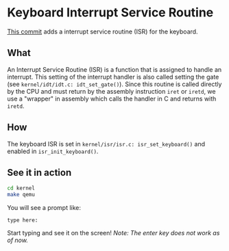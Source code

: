 # Keyboard Interrupt Service Routine
[This commit](https://github.com/coditva/Jazz/tree/f1815d1a7201f09c917b34dfc8d559695e43706b) adds a interrupt service routine (ISR) for the keyboard.

## What
An Interrupt Service Routine (ISR) is a function that is assigned to handle an interrupt. This setting of the interrupt handler is also called setting the gate (see `kernel/idt/idt.c: idt_set_gate()`). Since this routine is called directly by the CPU and must return by the assembly instruction `iret` or `iretd`, we use a "wrapper" in assembly which calls the handler in C and returns with `iretd`.


## How
The keyboard ISR is set in `kernel/isr/isr.c: isr_set_keyboard()` and enabled in `isr_init_keyboard()`.

## See it in action
```bash
cd kernel
make qemu
```
You will see a prompt like:
```
type here:
```
Start typing and see it on the screen!
_Note: The enter key does not work as of now._
